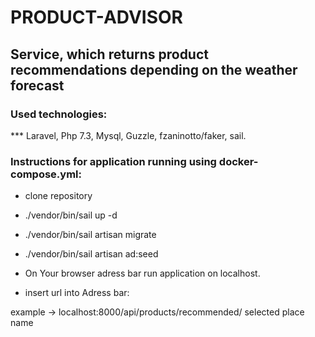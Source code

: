 # PRODUCT-ADVISOR 
## Service, which returns product recommendations depending on the weather forecast
### Used technologies:

*** Laravel, Php 7.3, Mysql, Guzzle, fzaninotto/faker, sail.

### Instructions for application running using docker-compose.yml:

* clone repository

* ./vendor/bin/sail up -d

* ./vendor/bin/sail artisan migrate

* ./vendor/bin/sail artisan ad:seed

* On Your browser adress bar run application on localhost. 

* insert url into Adress bar: 

example -> localhost:8000/api/products/recommended/ selected place name